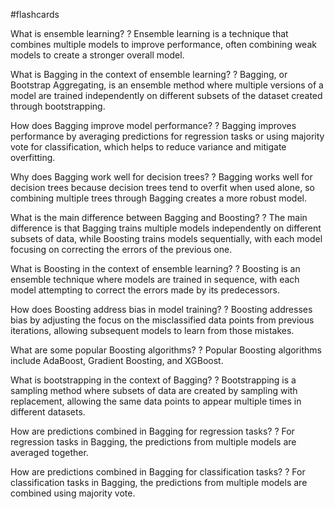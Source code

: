 #flashcards

What is ensemble learning?
?
Ensemble learning is a technique that combines multiple models to improve performance, often combining weak models to create a stronger overall model.

What is Bagging in the context of ensemble learning?
?
Bagging, or Bootstrap Aggregating, is an ensemble method where multiple versions of a model are trained independently on different subsets of the dataset created through bootstrapping.

How does Bagging improve model performance?
?
Bagging improves performance by averaging predictions for regression tasks or using majority vote for classification, which helps to reduce variance and mitigate overfitting.

Why does Bagging work well for decision trees?
?
Bagging works well for decision trees because decision trees tend to overfit when used alone, so combining multiple trees through Bagging creates a more robust model.

What is the main difference between Bagging and Boosting?
?
The main difference is that Bagging trains multiple models independently on different subsets of data, while Boosting trains models sequentially, with each model focusing on correcting the errors of the previous one.

What is Boosting in the context of ensemble learning?
?
Boosting is an ensemble technique where models are trained in sequence, with each model attempting to correct the errors made by its predecessors.

How does Boosting address bias in model training?
?
Boosting addresses bias by adjusting the focus on the misclassified data points from previous iterations, allowing subsequent models to learn from those mistakes.

What are some popular Boosting algorithms?
?
Popular Boosting algorithms include AdaBoost, Gradient Boosting, and XGBoost.

What is bootstrapping in the context of Bagging?
?
Bootstrapping is a sampling method where subsets of data are created by sampling with replacement, allowing the same data points to appear multiple times in different datasets.

How are predictions combined in Bagging for regression tasks?
?
For regression tasks in Bagging, the predictions from multiple models are averaged together.

How are predictions combined in Bagging for classification tasks?
?
For classification tasks in Bagging, the predictions from multiple models are combined using majority vote.

